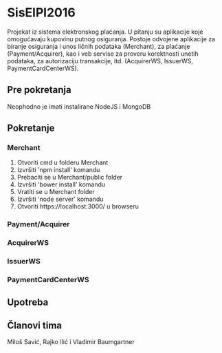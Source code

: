 # SisElPl2016

Projekat iz sistema elektronskog plaćanja. U pitanju su aplikacije koje omogućavaju kupovinu putnog osiguranja. Postoje odvojene aplikacije za biranje osiguranja i unos ličnih podataka (Merchant), za plaćanje (Payment/Acquirer), kao i veb servise za proveru korektnosti unetih podataka, za autorizaciju transakcije, itd. (AcquirerWS, IssuerWS, PaymentCardCenterWS).

## Pre pokretanja
Neophodno je imati instalirane NodeJS i MongoDB
## Pokretanje
### Merchant
1. Otvoriti cmd u folderu Merchant
2. Izvršiti 'npm install' komandu
3. Prebaciti se u Merchant/public folder
4. Izvršiti 'bower install' komandu
5. Vratiti se u Merchant folder
6. Izvršiti 'node server' komandu
7. Otvoriti https://localhost:3000/ u browseru

### Payment/Acquirer

### AcquirerWS

### IssuerWS

### PaymentCardCenterWS

## Upotreba

## Članovi tima 
Miloš Savić, Rajko Ilić i Vladimir Baumgartner
